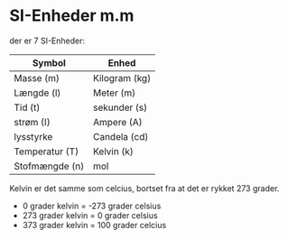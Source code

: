 # SI-Enheder m.m

der er 7 SI-Enheder: 

|Symbol          |Enhed          |
|-----------     |---------------|
| Masse (m)      | Kilogram (kg) |
| Længde (l)     | Meter (m)     |
| Tid (t)        | sekunder (s)  | 
|strøm (I)       | Ampere (A)    |
| lysstyrke      | Candela (cd)  | 
| Temperatur (T) | Kelvin (k)    |
| Stofmængde (n) | mol           |

Kelvin er det samme som celcius, bortset fra at det er rykket 273 grader.

* 0 grader kelvin = -273 grader celsius
* 273 grader kelvin = 0 grader celsius
* 373 grader kelvin = 100 grader celcius

